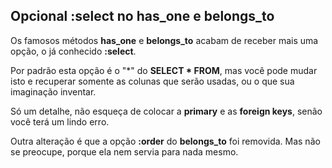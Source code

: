 ## Opcional :select no has\_one e belongs\_to

Os famosos métodos **has\_one** e **belongs\_to** acabam de receber mais uma opção, o já conhecido **:select**.

Por padrão esta opção é o "*" do **SELECT * FROM**, mas você pode mudar isto e recuperar somente as colunas que serão usadas, ou o que sua imaginação inventar.

Só um detalhe, não esqueça de colocar a **primary** e as **foreign keys**, senão você terá um lindo erro.

Outra alteração é que a opção **:order** do **belongs\_to** foi removida. Mas não se preocupe, porque ela nem servia para nada mesmo.

